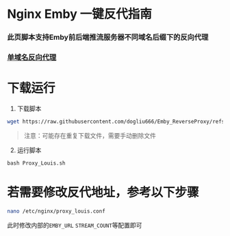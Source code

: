 # Nginx Emby  一键反代指南

### 此页脚本支持Emby前后端推流服务器不同域名后缀下的反向代理

### [单域名反向代理](https://github.com/xinyiiy/Emby_nginx_proxy/tree/main/sakullla)

# 下载运行
1. 下载脚本
```bash
wget https://raw.githubusercontent.com/dogliu666/Emby_ReverseProxy/refs/heads/beta/Proxy_Louis.sh
```
> 注意：可能存在重复下载文件，需要手动删除文件

2. 运行脚本
```
bash Proxy_Louis.sh
```

# 若需要修改反代地址，参考以下步骤
```bash
nano /etc/nginx/proxy_louis.conf
```

此时修改内部的`EMBY_URL` `STREAM_COUNT`等配置即可
